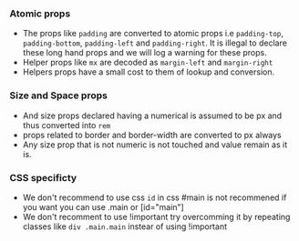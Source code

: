 ### Atomic props

- The props like `padding` are converted to atomic props i.e `padding-top`, `padding-bottom`, `padding-left` and `padding-right`. It is illegal to declare these long hand props and we will log a warning for these props.
- Helper props like `mx` are decoded as `margin-left` and `margin-right`
- Helpers props have a small cost to them of lookup and conversion.

### Size and Space props

- And size props declared having a numerical is assumed to be px and thus converted into `rem`
- props related to border and border-width are converted to px always
- Any size prop that is not numeric is not touched and value remain as it is.

### CSS specificty

- We don't recommend to use css `id` in css #main is not recommened if you want you can use .main or [id="main"]
- We don't recomment to use !important try overcomming it by repeating classes like `div .main.main` instear of using !important
